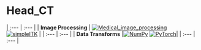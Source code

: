 # Head_CT

| :--- | :--- |
| __Image Processing__ | [![Medical_image_processing](https://img.shields.io/badge/Scikit_image-0.24-FD6800)](https://github.com/scikit-image/scikit-image) [![simpleITK](https://img.shields.io/badge/SimpleITK-2.1.1.1-F1C40F)](https://github.com/SimpleITK/SimpleITK) |
| :--- | :--- |
| __Data Transforms__ |[![NumPy](https://img.shields.io/badge/numpy-%23013243.svg?style=for-the-badge&logo=numpy&logoColor=white)](https://github.com/numpy/numpy) [![PyTorch](https://img.shields.io/badge/PyTorch-%23EE4C2C.svg?style=for-the-badge&logo=PyTorch&logoColor=white)](https://github.com/pytorch/pytorch)|
| :--- | :--- |

